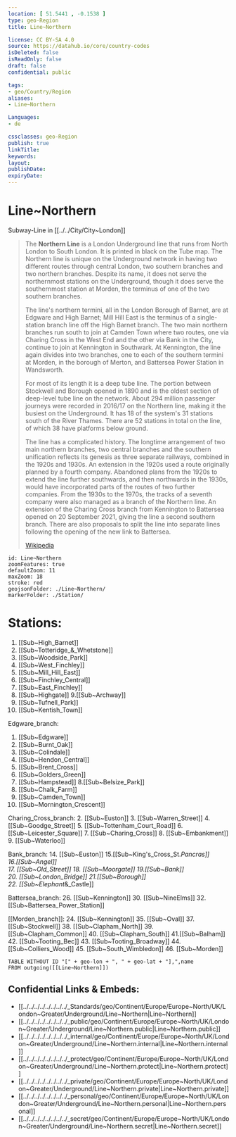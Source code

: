 ```yaml
---
location: [ 51.5441 , -0.1538 ] 
type: geo-Region
title: Line~Northern

license: CC BY-SA 4.0
source: https://datahub.io/core/country-codes
isDeleted: false
isReadOnly: false
draft: false
confidential: public

tags:
- geo/Country/Region
aliases:
- Line~Northern

Languages:
- de

cssclasses: geo-Region
publish: true
linkTitle: 
keywords: 
layout: 
publishDate: 
expiryDate: 
---
```


# Line~Northern

Subway-Line in [[../../City/City~London]] 

> The **Northern Line** is a London Underground line that runs from North London to South London. It is printed in black on the Tube map. The Northern line is unique on the Underground network in having two different routes through central London, two southern branches and two northern branches. Despite its name, it does not serve the northernmost stations on the Underground, though it does serve the southernmost station at Morden, the terminus of one of the two southern branches.
>
> The line's northern termini, all in the London Borough of Barnet, are at Edgware and High Barnet; Mill Hill East is the terminus of a single-station branch line off the High Barnet branch. The two main northern branches run south to join at Camden Town where two routes, one via Charing Cross in the West End and the other via Bank in the City, continue to join at Kennington in Southwark. At Kennington, the line again divides into two branches, one to each of the southern termini at Morden, in the borough of Merton, and Battersea Power Station in Wandsworth.
>
> For most of its length it is a deep tube line. The portion between Stockwell and Borough opened in 1890 and is the oldest section of deep-level tube line on the network. About 294 million passenger journeys were recorded in 2016/17 on the Northern line, making it the busiest on the Underground.  It has 18 of the system's 31 stations south of the River Thames. There are 52 stations in total on the line, of which 38 have platforms below ground.
>
> The line has a complicated history. The longtime arrangement of two main northern branches, two central branches and the southern unification reflects its genesis as three separate railways, combined in the 1920s and 1930s. An extension in the 1920s used a route originally planned by a fourth company. Abandoned plans from the 1920s to extend the line further southwards, and then northwards in the 1930s, would have incorporated parts of the routes of two further companies. From the 1930s to the 1970s, the tracks of a seventh company were also managed as a branch of the Northern line. An extension of the Charing Cross branch from Kennington to Battersea opened on 20 September 2021, giving the line a second southern branch. There are also proposals to split the line into separate lines following the opening of the new link to Battersea.
>
> [Wikipedia](https://en.wikipedia.org/wiki/Northern%20line)


```leaflet
id: Line~Northern
zoomFeatures: true 
defaultZoom: 11 
maxZoom: 18
stroke: red
geojsonFolder: ./Line~Northern/
markerFolder: ./Station/
```


# Stations:
1.	[[Sub~High_Barnet]] 
2.	[[Sub~Totteridge_&_Whetstone]] 
3.	[[Sub~Woodside_Park]] 
4.	[[Sub~West_Finchley]] 
5.	[[Sub~Mill_Hill_East]] 
6.	[[Sub~Finchley_Central]] 
7.	[[Sub~East_Finchley]] 
8.	[[Sub~Highgate]] 
9.[[Sub~Archway]]  
10.	[[Sub~Tufnell_Park]] 
11.	[[Sub~Kentish_Town]] 

Edgware_branch:
1.	[[Sub~Edgware]] 
2.	[[Sub~Burnt_Oak]] 
3.	[[Sub~Colindale]] 
4.	[[Sub~Hendon_Central]] 
5.	[[Sub~Brent_Cross]] 
6.	[[Sub~Golders_Green]] 
7.	[[Sub~Hampstead]] 
8.[[Sub~Belsize_Park]]  
9.	[[Sub~Chalk_Farm]] 
10.	[[Sub~Camden_Town]] 
11.	[[Sub~Mornington_Crescent]] 

Charing_Cross_branch:
2.	[[Sub~Euston]] 
3.	[[Sub~Warren_Street]] 
4.	[[Sub~Goodge_Street]] 
5.	[[Sub~Tottenham_Court_Road]] 
6.	[[Sub~Leicester_Square]] 
7.	[[Sub~Charing_Cross]] 
8.	[[Sub~Embankment]] 
9.	[[Sub~Waterloo]] 

Bank_branch:
14.	[[Sub~Euston]] 
15.[[Sub~King's_Cross_St._Pancras]]  
16.[[Sub~Angel]]  
17.	[[Sub~Old_Street]] 
18.	[[Sub~Moorgate]] 
19.[[Sub~Bank]]  
20.	[[Sub~London_Bridge]] 
21.[[Sub~Borough]]  
22.	[[Sub~Elephant_&_Castle]] 


Battersea_branch:
26.	[[Sub~Kennington]] 
30.	[[Sub~NineElms]] 
32.	[[Sub~Battersea_Power_Station]] 

[[Morden_branch]]:
24.	[[Sub~Kennington]] 
35.	[[Sub~Oval]] 
37.	[[Sub~Stockwell]] 
38.	[[Sub~Clapham_North]] 
39.	[[Sub~Clapham_Common]] 
40.	[[Sub~Clapham_South]] 
41.[[Sub~Balham]]  
42.	[[Sub~Tooting_Bec]] 
43.	[[Sub~Tooting_Broadway]] 
44.	[[Sub~Colliers_Wood]] 
45.	[[Sub~South_Wimbledon]] 
46.	[[Sub~Morden]] 



```dataview
TABLE WITHOUT ID "[" + geo-lon + ", " + geo-lat + "],",name
FROM outgoing([[Line~Northern]])
```



## Confidential Links & Embeds: 
- [[../../../../../../../../_Standards/geo/Continent/Europe/Europe~North/UK/London~Greater/Underground/Line~Northern|Line~Northern]] 
- [[../../../../../../../../_public/geo/Continent/Europe/Europe~North/UK/London~Greater/Underground/Line~Northern.public|Line~Northern.public]] 
- [[../../../../../../../../_internal/geo/Continent/Europe/Europe~North/UK/London~Greater/Underground/Line~Northern.internal|Line~Northern.internal]] 
- [[../../../../../../../../_protect/geo/Continent/Europe/Europe~North/UK/London~Greater/Underground/Line~Northern.protect|Line~Northern.protect]] 
- [[../../../../../../../../_private/geo/Continent/Europe/Europe~North/UK/London~Greater/Underground/Line~Northern.private|Line~Northern.private]] 
- [[../../../../../../../../_personal/geo/Continent/Europe/Europe~North/UK/London~Greater/Underground/Line~Northern.personal|Line~Northern.personal]] 
- [[../../../../../../../../_secret/geo/Continent/Europe/Europe~North/UK/London~Greater/Underground/Line~Northern.secret|Line~Northern.secret]] 
